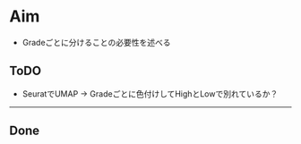 # Aim

+ Gradeごとに分けることの必要性を述べる

## ToDO

+ SeuratでUMAP -> Gradeごとに色付けしてHighとLowで別れているか？

---

## Done